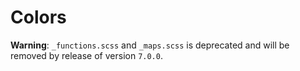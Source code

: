 # Colors

**Warning**: `_functions.scss` and `_maps.scss` is deprecated and will be removed by release of version `7.0.0`.
